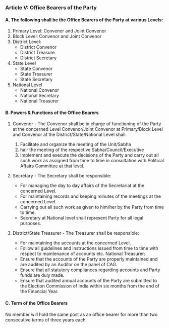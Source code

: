 ### Article V: Office Bearers of the Party

#### A. The following shall be the Office Bearers of the Party at various Levels:

1. Primary Level: Convenor and Joint Convenor
1. Block Level: Convenor and Joint Convenor
1. District Level:
	- District Convenor
	- District Treasure
	- District Secretary
1. State Level
	- State Convenor
	- State Treasurer
	- State Secretary
1. National Level
	- National Convenor 
	- National Secretary
	- National Treasurer

#### B. Powers & Functions of the Office Bearers

1. Convenor - The Convenor shall be in charge of functioning of the Party at the concerned Level
	Convenor/Joint Convenor at Primary/Block Level and Convenor at the District/State/National Level shall:
	1. Facilitate and organize the meeting of the Unit/Sabha
	1. hair the meeting of the respective Sabha/Council/Executive
	1. Implement and execute the decisions of the Party and carry out all such work as assigned from time to time in consultation with Political Affairs Committee at that level.

1. Secretary - The Secretary shall be responsible:
	- For managing the day to day affairs of the Secretariat at the concerned Level.
	- For maintaining records and keeping minutes of the meetings at the concerned Level.
	- Carrying out all such work as given to him/her by the Party from time to time.
	- Secretary at National level shall represent Party for all legal purposes.

1. District/State Treasurer - The Treasurer shall be responsible:
	- For maintaining the accounts at the concerned Level.
	- Follow all guidelines and instructions issued from time to time with respect to maintenance of accounts etc.
	National Treasurer:
	- Ensure that the accounts of the Party are properly maintained and are audited by an Auditor on the panel of CAG.
	- Ensure that all statutory compliances regarding accounts and Party funds are duly made.
	- Ensure that audited annual accounts of the Party are submitted to the Election Commission of India within six months from the end of the Financial Year.

#### C. Term of the Office Bearers

No member will hold the same post as an office bearer for more than two consecutive terms of three years each.